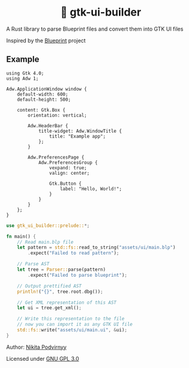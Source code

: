 <h1 align="center">🦀 gtk-ui-builder</h1>

A Rust library to parse Blueprint files and convert them into GTK UI files

Inspired by the [Blueprint](https://gitlab.gnome.org/jwestman/blueprint-compiler) project

## Example

```
using Gtk 4.0;
using Adw 1;

Adw.ApplicationWindow window {
    default-width: 600;
    default-height: 500;

    content: Gtk.Box {
        orientation: vertical;

        Adw.HeaderBar {
            title-widget: Adw.WindowTitle {
                title: "Example app";
            };
        }

        Adw.PreferencesPage {
            Adw.PreferencesGroup {
                vexpand: true;
                valign: center;

                Gtk.Button {
                    label: "Hello, World!";
                }
            }
        }
    };
}
```

```rs
use gtk_ui_builder::prelude::*;

fn main() {
    // Read main.blp file
    let pattern = std::fs::read_to_string("assets/ui/main.blp")
        .expect("Failed to read pattern");

    // Parse AST
    let tree = Parser::parse(pattern)
        .expect("Failed to parse blueprint");

    // Output prettified AST
    println!("{}", tree.root.dbg());

    // Get XML representation of this AST
    let ui = tree.get_xml();

    // Write this representation to the file
    // now you can import it as any GTK UI file
    std::fs::write("assets/ui/main.ui", &ui);
}
```

Author: [Nikita Podvirnyy](https://vk.com/technomindlp)

Licensed under [GNU GPL 3.0](LICENSE)
